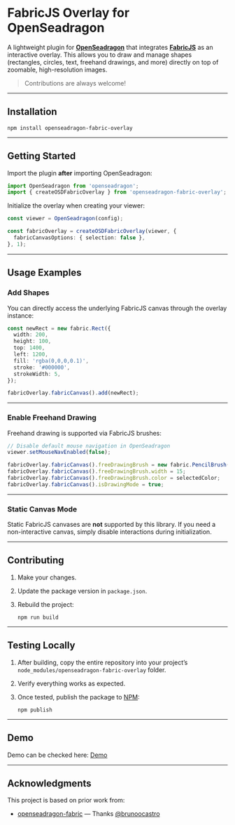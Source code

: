 # FabricJS Overlay for OpenSeadragon

A lightweight plugin for **[OpenSeadragon](https://openseadragon.github.io/)** that integrates **[FabricJS](http://fabricjs.com/)** as an interactive overlay.
This allows you to draw and manage shapes (rectangles, circles, text, freehand drawings, and more) directly on top of zoomable, high-resolution images.

> Contributions are always welcome!

---

## Installation

```shell
npm install openseadragon-fabric-overlay
```

---

## Getting Started

Import the plugin **after** importing OpenSeadragon:

```typescript
import OpenSeadragon from 'openseadragon';
import { createOSDFabricOverlay } from 'openseadragon-fabric-overlay';
```

Initialize the overlay when creating your viewer:

```typescript
const viewer = OpenSeadragon(config);

const fabricOverlay = createOSDFabricOverlay(viewer, {
  fabricCanvasOptions: { selection: false },
}, 1);
```

---

## Usage Examples

### Add Shapes

You can directly access the underlying FabricJS canvas through the overlay instance:

```typescript
const newRect = new fabric.Rect({
  width: 200,
  height: 100,
  top: 1400,
  left: 1200,
  fill: 'rgba(0,0,0,0.1)',
  stroke: '#000000',
  strokeWidth: 5,
});

fabricOverlay.fabricCanvas().add(newRect);
```

---

### Enable Freehand Drawing

Freehand drawing is supported via FabricJS brushes:

```typescript
// Disable default mouse navigation in OpenSeadragon
viewer.setMouseNavEnabled(false);

fabricOverlay.fabricCanvas().freeDrawingBrush = new fabric.PencilBrush(fabricOverlay.fabricCanvas());
fabricOverlay.fabricCanvas().freeDrawingBrush.width = 15;
fabricOverlay.fabricCanvas().freeDrawingBrush.color = selectedColor;
fabricOverlay.fabricCanvas().isDrawingMode = true;
```

---

### Static Canvas Mode

Static FabricJS canvases are **not** supported by this library.
If you need a non-interactive canvas, simply disable interactions during initialization.

---

## Contributing

1. Make your changes.
2. Update the package version in `package.json`.
3. Rebuild the project:

   ```shell
   npm run build
   ```

---

## Testing Locally

1. After building, copy the entire repository into your project’s `node_modules/openseadragon-fabric-overlay` folder.
2. Verify everything works as expected.
3. Once tested, publish the package to [NPM](https://www.npmjs.com/package/openseadragon-fabric-overlay):

   ```shell
   npm publish
   ```
---

## Demo

Demo can be checked here: [Demo](https://rssaini01.github.io/openseadragon-fabric-overlay/)

---

## Acknowledgments

This project is based on prior work from:

* [openseadragon-fabric](https://github.com/brunoocastro/openseadragon-fabric) — Thanks [@brunoocastro](https://github.com/brunoocastro)

